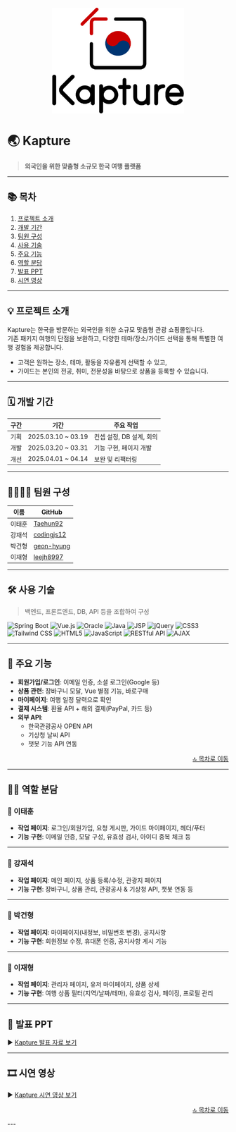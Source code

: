 <a name="top"></a>

<div align="center">
  <img src="https://github.com/Taehun92/Project_Kapture/blob/main/kapture_Logo(1)_500x400.png" alt="Kapture Logo" width="300" />
</div>

# 🌏 Kapture

> **외국인을 위한 맞춤형 소규모 한국 여행 플랫폼**

---
<a name="toc"></a>
## 📚 목차

1. [프로젝트 소개](#-프로젝트-소개)
2. [개발 기간](#-개발-기간)
3. [팀원 구성](#-팀원-구성)
4. [사용 기술](#%EF%B8%8F-사용-기술)
5. [주요 기능](#-주요-기능)
6. [역할 분담](#-역할-분담)
7. [발표 PPT](#-발표-ppt)
8. [시연 영상](#-시연-영상)

---

## 💡 프로젝트 소개

Kapture는 한국을 방문하는 외국인을 위한 소규모 맞춤형 관광 쇼핑몰입니다.  
기존 패키지 여행의 단점을 보완하고, 다양한 테마/장소/가이드 선택을 통해 특별한 여행 경험을 제공합니다.

- 고객은 원하는 장소, 테마, 활동을 자유롭게 선택할 수 있고,  
- 가이드는 본인의 전공, 취미, 전문성을 바탕으로 상품을 등록할 수 있습니다.

---

## 🗓 개발 기간

| 구간 | 기간 | 주요 작업 |
|------|------|-----------|
| 기획 | 2025.03.10 ~ 03.19 | 컨셉 설정, DB 설계, 회의 |
| 개발 | 2025.03.20 ~ 03.31 | 기능 구현, 페이지 개발 |
| 개선 | 2025.04.01 ~ 04.14 | 보완 및 리팩터링 |

---

## 👨‍👩‍👦‍👦 팀원 구성

| 이름 | GitHub |
|------|--------|
| 이태훈 | [Taehun92](https://github.com/Taehun92) |
| 강재석 | [codingjs12](https://github.com/codingjs12) |
| 박건형 | [geon-hyung](https://github.com/geon-hyung) |
| 이재형 | [leejh8997](https://github.com/leejh8997) |

---

## 🛠️ 사용 기술

> 백엔드, 프론트엔드, DB, API 등을 조합하여 구성

![Spring Boot](https://img.shields.io/badge/springboot-6DB33F?style=for-the-badge&logo=springboot&logoColor=white)
![Vue.js](https://img.shields.io/badge/Vue.js-4FC08D?style=for-the-badge&logo=Vue.js&logoColor=white)
![Oracle](https://img.shields.io/badge/Oracle-F80000?style=for-the-badge&logo=oracle&logoColor=white)
![Java](https://img.shields.io/badge/Java-007396?style=for-the-badge&logo=Java&logoColor=white)
![JSP](https://img.shields.io/badge/JSP-007396?style=for-the-badge&logo=java&logoColor=white)
![jQuery](https://img.shields.io/badge/jQuery-0769AD?style=for-the-badge&logo=jQuery&logoColor=white)
![CSS3](https://img.shields.io/badge/CSS3-1572B6?style=for-the-badge&logo=CSS3&logoColor=white)
![Tailwind CSS](https://img.shields.io/badge/tailwindcss-38B2AC?style=for-the-badge&logo=tailwind-css&logoColor=white)
![HTML5](https://img.shields.io/badge/HTML5-E34F26?style=for-the-badge&logo=HTML5&logoColor=white)
![JavaScript](https://img.shields.io/badge/JavaScript-F7DF1E?style=for-the-badge&logo=JavaScript&logoColor=black)
![RESTful API](https://img.shields.io/badge/RESTful-API-6DB33F?style=for-the-badge&logo=springboot&logoColor=white)
![AJAX](https://img.shields.io/badge/AJAX-000000?style=for-the-badge&logo=javascript&logoColor=white)


---

## 📄 주요 기능

- **회원가입/로그인**: 이메일 인증, 소셜 로그인(Google 등)
- **상품 관련**: 장바구니 모달, Vue 별점 기능, 바로구매
- **마이페이지**: 여행 일정 달력으로 확인
- **결제 시스템**: 환율 API + 해외 결제(PayPal, 카드 등)
- **외부 API**:
  - 한국관광공사 OPEN API
  - 기상청 날씨 API
  - 챗봇 기능 API 연동
    

<p align="right"><a href="#toc">🔝 목차로 이동</a></p>

---

## 👨‍🔧 역할 분담

### 👤 이태훈

- **작업 페이지**: 로그인/회원가입, 요청 게시판, 가이드 마이페이지, 헤더/푸터
- **기능 구현**: 이메일 인증, 모달 구성, 유효성 검사, 아이디 중복 체크 등

---

### 👤 강재석

- **작업 페이지**: 메인 페이지, 상품 등록/수정, 관광지 페이지
- **기능 구현**: 장바구니, 상품 관리, 관광공사 & 기상청 API, 챗봇 연동 등

---

### 👤 박건형

- **작업 페이지**: 마이페이지(내정보, 비밀번호 변경), 공지사항
- **기능 구현**: 회원정보 수정, 휴대폰 인증, 공지사항 게시 기능

---

### 👤 이재형

- **작업 페이지**: 관리자 페이지, 유저 마이페이지, 상품 상세
- **기능 구현**: 여행 상품 필터(지역/날짜/테마), 유효성 검사, 페이징, 프로필 관리

---

## 📕 발표 PPT

▶ [Kapture 발표 자료 보기](https://drive.google.com/file/d/1S54vN3MGMAPsJRxfwo8K9Y5LPi9_-tiM/view?usp=drive_link)

---

## 🎞 시연 영상

▶ [Kapture 시연 영상 보기](https://youtu.be/nYb7iXMzafA)

<p align="right"><a href="#toc">🔝 목차로 이동</a></p>
---
